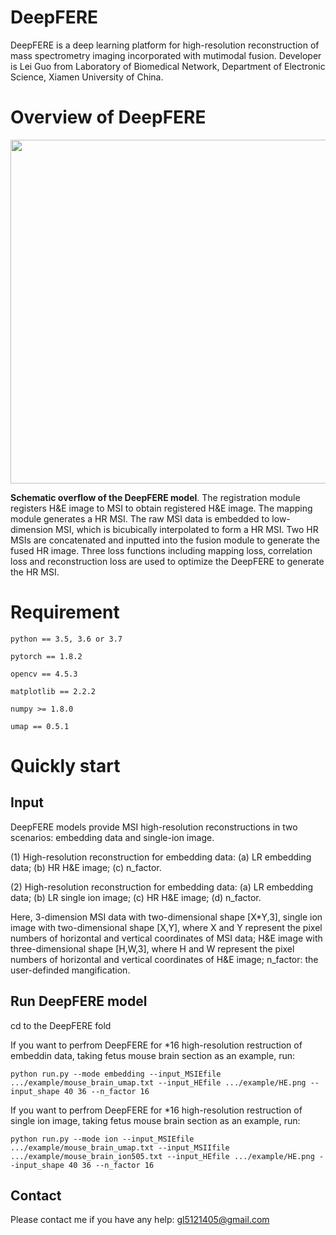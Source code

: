 # DeepFERE
DeepFERE is a deep learning platform for high-resolution reconstruction of mass spectrometry imaging incorporated with mutimodal fusion.
Developer is Lei Guo from Laboratory of Biomedical Network, Department of Electronic Science, Xiamen University of China.

# Overview of DeepFERE

<div align=center>
<img src="https://user-images.githubusercontent.com/70273368/230378358-129af693-2e52-4197-a037-600dce0b6bac.png" width="800" height="550" /><br/>
</div>

__Schematic overflow of the DeepFERE model__. The registration module registers H&E image to MSI to obtain registered H&E image. 
The mapping module generates a HR MSI. The raw MSI data is embedded to low-dimension MSI, which is bicubically interpolated to form a HR MSI. 
Two HR MSIs are concatenated and inputted into the fusion module to generate the fused HR image. 
Three loss functions including mapping loss, correlation loss and reconstruction loss are used to optimize the DeepFERE to generate the HR MSI.

# Requirement

    python == 3.5, 3.6 or 3.7
    
    pytorch == 1.8.2
    
    opencv == 4.5.3
    
    matplotlib == 2.2.2

    numpy >= 1.8.0
    
    umap == 0.5.1
    
# Quickly start

## Input

DeepFERE models provide MSI high-resolution reconstructions in two scenarios: embedding data and single-ion image.

(1) High-resolution reconstruction for embedding data: (a) LR embedding data; (b) HR H&E image; (c) n_factor.

(2) High-resolution reconstruction for embedding data: (a) LR embedding data; (b) LR single ion image; (c) HR H&E image; (d) n_factor.

Here, 3-dimension MSI data with two-dimensional shape [X*Y,3], single ion image with two-dimensional shape [X,Y], where X and Y represent the pixel numbers of horizontal and vertical coordinates of MSI data; H&E image with three-dimensional shape [H,W,3], where H and W represent the pixel numbers of horizontal and vertical coordinates of H&E image;  n_factor: the user-definded mangification. 

## Run DeepFERE model

cd to the DeepFERE fold

If you want to perfrom DeepFERE for *16 high-resolution restruction of embeddin data, taking fetus mouse brain section as an example, run:
    
    python run.py --mode embedding --input_MSIEfile .../example/mouse_brain_umap.txt --input_HEfile .../example/HE.png --input_shape 40 36 --n_factor 16 
    
If you want to perfrom DeepFERE for *16 high-resolution restruction of single ion image, taking fetus mouse brain section as an example, run:

    python run.py --mode ion --input_MSIEfile .../example/mouse_brain_umap.txt --input_MSIIfile .../example/mouse_brain_ion505.txt --input_HEfile .../example/HE.png --input_shape 40 36 --n_factor 16 

## Contact

Please contact me if you have any help: gl5121405@gmail.com



